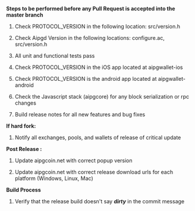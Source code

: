 **Steps to be performed before any Pull Request is accepted into the master branch**

  1. Check PROTOCOL_VERSION in the following location: src/version.h

  2. Check Aipgd Version in the following locations: configure.ac, src/version.h

  3. All unit and functional tests pass

  4. Check PROTOCOL_VERSION in the iOS app located at aipgwallet-ios

  5. Check PROTOCOL_VERSION is the android app located at aipgwallet-android

  6. Check the Javascript stack (aipgcore) for any block serialization or rpc changes
  
  7. Build release notes for all new features and bug fixes

**If hard fork:**

  1. Notify all exchanges, pools, and wallets of release of critical update

**Post Release :**

  1. Update aipgcoin.net with correct popup version
  
  2. Update aipgcoin.net with correct release download urls for each platform (Windows, Linux, Mac)

**Build Process**

  1. Verify that the release build doesn't say ***dirty*** in the commit message


